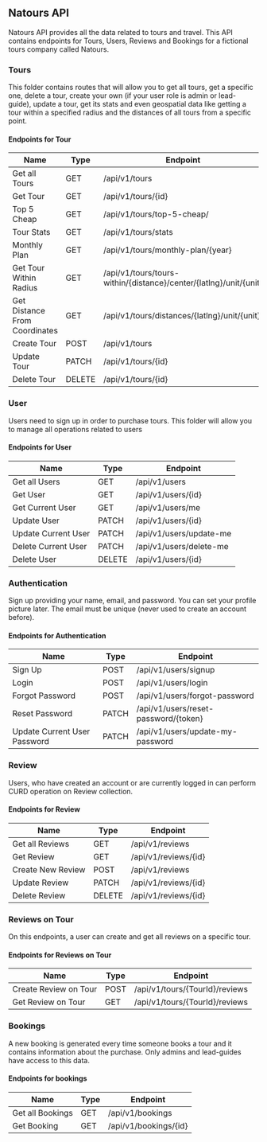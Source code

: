 ## Natours API

Natours API provides all the data related to tours and travel. This API contains endpoints for Tours, Users, Reviews and Bookings for a fictional tours company called Natours.

### Tours

This folder contains routes that will allow you to get all tours, get a specific one, delete a tour, create your own (if your user role is admin or lead-guide), update a tour, get its stats and even geospatial data like getting a tour within a specified radius and the distances of all tours from a specific point.

#### Endpoints for Tour

| **Name**                      | **Type** | **Endpoint**                                                      |
| ----------------------------- | -------- | ----------------------------------------------------------------- |
| Get all Tours                 | GET      | /api/v1/tours                                                     |
| Get Tour                      | GET      | /api/v1/tours/{id}                                                |
| Top 5 Cheap                   | GET      | /api/v1/tours/top-5-cheap/                                        |
| Tour Stats                    | GET      | /api/v1/tours/stats                                               |
| Monthly Plan                  | GET      | /api/v1/tours/monthly-plan/{year}                                 |
| Get Tour Within Radius        | GET      | /api/v1/tours/tours-within/{distance}/center/{latlng}/unit/{unit} |
| Get Distance From Coordinates | GET      | /api/v1/tours/distances/{latlng}/unit/{unit}                      |
| Create Tour                   | POST     | /api/v1/tours                                                     |
| Update Tour                   | PATCH    | /api/v1/tours/{id}                                                |
| Delete Tour                   | DELETE   | /api/v1/tours/{id}                                                |

### User

Users need to sign up in order to purchase tours. This folder will allow you to manage all operations related to users
#### Endpoints for User


| **Name**            | **Type** | **Endpoint**            |
| ------------------- | -------- | ----------------------- |
| Get all Users       | GET      | /api/v1/users           |
| Get User            | GET      | /api/v1/users/{id}      |
| Get Current User    | GET      | /api/v1/users/me        |
| Update User         | PATCH    | /api/v1/users/{id}      |
| Update Current User | PATCH    | /api/v1/users/update-me |
| Delete Current User | PATCH    | /api/v1/users/delete-me |
| Delete User         | DELETE   | /api/v1/users/{id}      |

### Authentication

Sign up providing your name, email, and password. You can set your profile picture later. The email must be unique (never used to create an account before).
#### Endpoints for Authentication


| **Name**                     | **Type** | **Endpoint**                         |
| ---------------------------- | -------- | ------------------------------------ |
| Sign Up                      | POST     | /api/v1/users/signup                 |
| Login                        | POST     | /api/v1/users/login                  |
| Forgot Password              | POST     | /api/v1/users/forgot-password        |
| Reset Password               | PATCH    | /api/v1/users/reset-password/{token} |
| Update Current User Password | PATCH    | /api/v1/users/update-my-password     |

### Review

Users, who have created an account or are currently logged in can perform CURD operation on Review collection.
#### Endpoints for Review


| **Name**          | **Type** | **Endpoint**         |
| ----------------- | -------- | -------------------- |
| Get all Reviews   | GET      | /api/v1/reviews      |
| Get Review        | GET      | /api/v1/reviews/{id} |
| Create New Review | POST     | /api/v1/reviews      |
| Update Review     | PATCH    | /api/v1/reviews/{id} |
| Delete Review     | DELETE  | /api/v1/reviews/{id} |

### Reviews on Tour

On this endpoints, a user can create and get all reviews on a specific tour.

#### Endpoints for Reviews on Tour

| **Name** | **Type** | **Endpoint** |
| --- | --- | --- |
| Create Review on Tour | POST | /api/v1/tours/{TourId}/reviews |
| Get Review on Tour | GET | /api/v1/tours/{TourId}/reviews |

### Bookings

A new booking is generated every time someone books a tour and it contains information about the purchase. Only admins and lead-guides have access to this data.

#### Endpoints for bookings

| **Name** | **Type** | **Endpoint** |
| --- | --- | --- |
| Get all Bookings | GET | /api/v1/bookings |
| Get Booking | GET | /api/v1/bookings/{id} |


